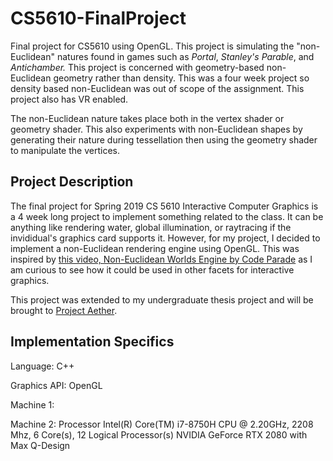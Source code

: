 # CS5610-FinalProject
Final project for CS5610 using OpenGL. This project is simulating the "non-Euclidean" natures found in games such as *Portal*, *Stanley's Parable*, and *Antichamber.* This project is concerned with geometry-based non-Euclidean geometry rather than density. This was a four week project so density based non-Euclidean was out of scope of the assignment. This project also has VR enabled.

The non-Euclidean nature takes place both in the vertex shader or geometry shader. This also experiments with non-Euclidean shapes by generating their nature during tessellation then using the geometry shader to manipulate the vertices.

## Project Description
The final project for Spring 2019 CS 5610 Interactive Computer Graphics is a 4 week long project to implement something related to the class. It can be anything like rendering water, global illumination, or raytracing if the invididual's graphics card supports it. However, for my project, I decided to implement a non-Euclidean rendering engine using OpenGL. This was inspired by [this video, Non-Euclidean Worlds Engine by Code Parade](https://www.youtube.com/watch?v=kEB11PQ9Eo8) as I am curious to see how it could be used in other facets for interactive graphics.

This project was extended to my undergraduate thesis project and will be brought to [Project Aether](https://github.com/MichaelGardone/ProjectAether).

## Implementation Specifics
Language: C++

Graphics API: OpenGL

Machine 1:

Machine 2:
Processor	Intel(R) Core(TM) i7-8750H CPU @ 2.20GHz, 2208 Mhz, 6 Core(s), 12 Logical Processor(s)
NVIDIA GeForce RTX 2080 with Max Q-Design
